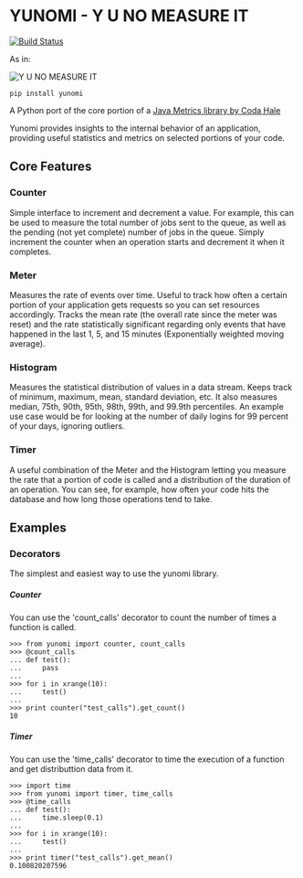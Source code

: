 # YUNOMI - Y U NO MEASURE IT

[![Build Status](https://secure.travis-ci.org/dreid/yunomi.png?branch=master)](http://travis-ci.org/dreid/yunomi)

As in:

![Y U NO MEASURE IT](http://cdn.memegenerator.net/instances/400x/22184566.jpg)

    pip install yunomi

A Python port of the core portion of a [Java Metrics library by Coda Hale](http://metrics.codahale.com/)

Yunomi provides insights to the internal behavior of an application, providing useful statistics and metrics on selected portions of your code.

## Core Features

### Counter
Simple interface to increment and decrement a value. For example, this can be used to measure the total number of jobs sent to the queue, as well as the pending (not yet complete) number of jobs in the queue. Simply increment the counter when an operation starts and decrement it when it completes.

### Meter
Measures the rate of events over time. Useful to track how often a certain portion of your application gets requests so you can set resources accordingly. Tracks the mean rate (the overall rate since the meter was reset) and the rate statistically significant regarding only events that have happened in the last 1, 5, and 15 minutes (Exponentially weighted moving average).

### Histogram
Measures the statistical distribution of values in a data stream. Keeps track of minimum, maximum, mean, standard deviation, etc. It also measures median, 75th, 90th, 95th, 98th, 99th, and 99.9th percentiles. An example use case would be for looking at the number of daily logins for 99 percent of your days, ignoring outliers.

### Timer
A useful combination of the Meter and the Histogram letting you measure the rate that a portion of code is called and a distribution of the duration of an operation. You can see, for example, how often your code hits the database and how long those operations tend to take.


## Examples
### Decorators
The simplest and easiest way to use the yunomi library.
##### Counter
You can use the 'count_calls' decorator to count the number of times a function is called.

    >>> from yunomi import counter, count_calls
    >>> @count_calls
    ... def test():
    ...     pass
    ... 
    >>> for i in xrange(10):
    ...     test()
    ... 
    >>> print counter("test_calls").get_count()
    10

##### Timer
You can use the 'time_calls' decorator to time the execution of a function and get distributtion data from it.

    >>> import time
    >>> from yunomi import timer, time_calls
    >>> @time_calls
    ... def test():
    ...     time.sleep(0.1)
    ... 
    >>> for i in xrange(10):
    ...     test()
    ... 
    >>> print timer("test_calls").get_mean()
    0.100820207596


